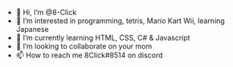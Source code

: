 - 👋 Hi, I’m @8-Click
- 👀 I’m interested in programming, tetris, Mario Kart Wii, learning Japanese
- 🌱 I’m currently learning HTML, CSS, C# & Javascript
- 💞️ I’m looking to collaborate on your mom
- 📫 How to reach me 8Click#8514 on discord

<!---
8-Click/8-Click is a ✨ special ✨ repository because its `README.md` (this file) appears on your GitHub profile.
You can click the Preview link to take a look at your changes.
--->
